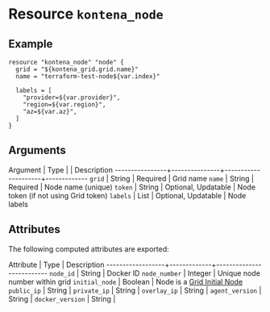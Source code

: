 # Resource `kontena_node`

## Example

```
resource "kontena_node" "node" {
  grid = "${kontena_grid.grid.name}"
  name = "terraform-test-node${var.index}"

  labels = [
    "provider=${var.provider}",
    "region=${var.region}",
    "az=${var.az}",
  ]
}
```

## Arguments

Argument        | Type          |                     | Description
----------------+---------------+---------------------+-------------
`grid`          | String        | Required            | Grid name
`name`          | String        | Required            | Node name (unique)
`token`         | String        | Optional, Updatable | Node token (if not using Grid token)
`labels`        | List<String>  | Optional, Updatable | Node labels


## Attributes

The following computed attributes are exported:

Attribute         | Type        | Description
------------------+-------------+--------------------------
`node_id`         | String      | Docker ID
`node_number`     | Integer     | Unique node number within grid
`initial_node`    | Boolean     | Node is a [Grid Initial Node](https://kontena.io/docs/using-kontena/#initial-nodes)
`public_ip`       | String      |
`private_ip`      | String      |
`overlay_ip`      | String      |
`agent_version`   | String      |
`docker_version`  | String      |
